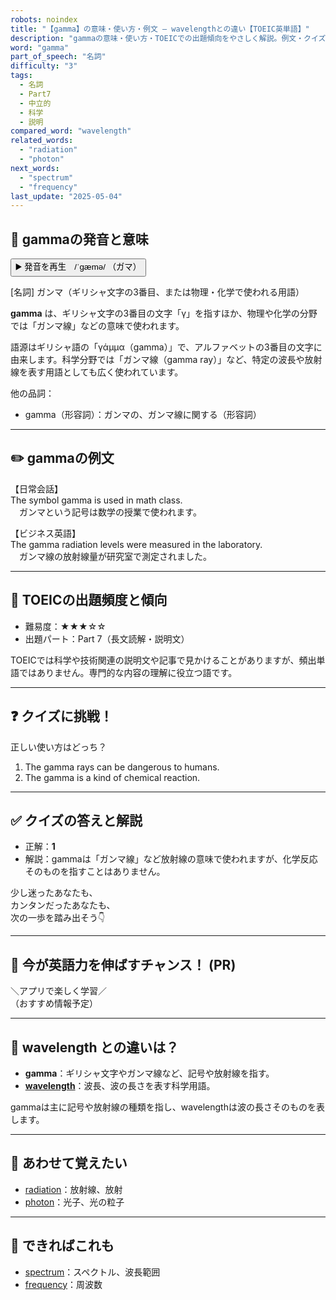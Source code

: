 ```yaml
---
robots: noindex
title: "【gamma】の意味・使い方・例文 ― wavelengthとの違い【TOEIC英単語】"
description: "gammaの意味・使い方・TOEICでの出題傾向をやさしく解説。例文・クイズ付きでwavelengthとの違いもわかりやすく学べます。"
word: "gamma"
part_of_speech: "名詞"
difficulty: "3"
tags:
  - 名詞
  - Part7
  - 中立的
  - 科学
  - 説明
compared_word: "wavelength"
related_words:
  - "radiation"
  - "photon"
next_words:
  - "spectrum"
  - "frequency"
last_update: "2025-05-04"
---
```


## 🔰 gammaの発音と意味

<button class="play-audio" onclick="playTTS('gamma')">
  <span class="play-audio-main">
    ▶️ 発音を再生　/ˈɡæmə/
  </span>
  <span class="play-audio-sub">
    （ガマ）
  </span>
</button>

[名詞] ガンマ（ギリシャ文字の3番目、または物理・化学で使われる用語）

**gamma** は、ギリシャ文字の3番目の文字「γ」を指すほか、物理や化学の分野では「ガンマ線」などの意味で使われます。

語源はギリシャ語の「γάμμα（gamma）」で、アルファベットの3番目の文字に由来します。科学分野では「ガンマ線（gamma ray）」など、特定の波長や放射線を表す用語としても広く使われています。

他の品詞：  
- gamma（形容詞）：ガンマの、ガンマ線に関する（形容詞）

---

## ✏️ gammaの例文

【日常会話】  
The symbol gamma is used in math class.  
　ガンマという記号は数学の授業で使われます。

【ビジネス英語】  
The gamma radiation levels were measured in the laboratory.  
　ガンマ線の放射線量が研究室で測定されました。

---

## 🎯 TOEICの出題頻度と傾向

- 難易度：★★★☆☆
- 出題パート：Part 7（長文読解・説明文）

TOEICでは科学や技術関連の説明文や記事で見かけることがありますが、頻出単語ではありません。専門的な内容の理解に役立つ語です。

---

## ❓ クイズに挑戦！

正しい使い方はどっち？

1. The gamma rays can be dangerous to humans.  
2. The gamma is a kind of chemical reaction.

---

## ✅ クイズの答えと解説

- 正解：**1**
- 解説：gammaは「ガンマ線」など放射線の意味で使われますが、化学反応そのものを指すことはありません。

少し迷ったあなたも、  
カンタンだったあなたも、  
次の一歩を踏み出そう👇️

---

## 🚀 今が英語力を伸ばすチャンス！ (PR)

<div class="info-center">
＼アプリで楽しく学習／<br>  
（おすすめ情報予定）
</div>

---

## 🤔  wavelength との違いは？

- **gamma**：ギリシャ文字やガンマ線など、記号や放射線を指す。
- **[wavelength](/word/wavelength)**：波長、波の長さを表す科学用語。

gammaは主に記号や放射線の種類を指し、wavelengthは波の長さそのものを表します。

---

## 🧩 あわせて覚えたい

- [radiation](/word/radiation)：放射線、放射
- [photon](/word/photon)：光子、光の粒子

---

## 📖 できればこれも

- [spectrum](/word/spectrum)：スペクトル、波長範囲
- [frequency](/word/frequency)：周波数

<!-- cvid: aid20_bid16 -->
